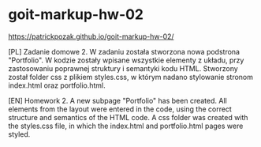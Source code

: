 # goit-markup-hw-02

https://patrickpozak.github.io/goit-markup-hw-02/

[PL]
Zadanie domowe 2.
W zadaniu została stworzona nowa podstrona "Portfolio". W kodzie zostały wpisane wszystkie elementy z układu, przy zastosowaniu poprawnej struktury i semantyki kodu HTML.
Stworzony został folder css z plikiem styles.css, w którym nadano stylowanie stronom index.html oraz portfolio.html.

[EN]
Homework 2.
A new subpage "Portfolio" has been created. All elements from the layout were entered in the code, using the correct structure and semantics of the HTML code.
A css folder was created with the styles.css file, in which the index.html and portfolio.html pages were styled.
